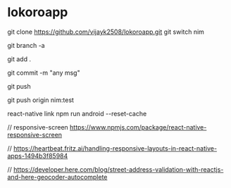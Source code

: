 # lokoroapp


git clone https://github.com/vijayk2508/lokoroapp.git
git switch nim

git branch -a

git add .

git commit -m "any msg"

git push

git push origin nim:test

react-native link
npm run android --reset-cache

// responsive-screen
https://www.npmjs.com/package/react-native-responsive-screen

// 
https://heartbeat.fritz.ai/handling-responsive-layouts-in-react-native-apps-1494b3f85984

// 
https://developer.here.com/blog/street-address-validation-with-reactjs-and-here-geocoder-autocomplete